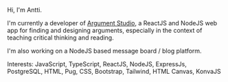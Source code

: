 Hi, I'm Antti.

I'm currently a developer of [Argument Studio](http://argumentstudio.com), a ReactJS and NodeJS web app for finding and designing arguments, especially in the context of teaching critical thinking and reading. 

I'm also working on a NodeJS based message board / blog platform. 

Interests: JavaScript, TypeScript, ReactJS, NodeJS, ExpressJs, PostgreSQL, HTML, Pug, CSS, Bootstrap, Tailwind, HTML Canvas, KonvaJS

